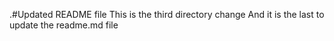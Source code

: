 .#Updated README file This is the third directory change
And it is the last to update the readme.md file
